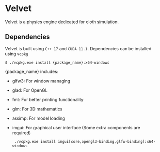 # Velvet

Velvet is a physics engine dedicated for cloth simulation.

## Dependencies

Velvet is built using `C++ 17` and `CUDA 11.1`. Dependencies can be installed using `vcpkg`

```
$ ./vcpkg.exe install {package_name}:x64-windows
```

{package_name} includes:

* glfw3: For window managing

* glad: For OpenGL

* fmt: For better printing functionality

* glm: For 3D mathematics

* assimp: For model loading

* imgui: For graphical user interface (Some extra components are required)

  ```
   ./vcpkg.exe install imgui[core,opengl3-binding,glfw-binding]:x64-windows
  ```
